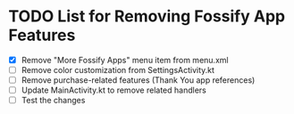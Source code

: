 # TODO List for Removing Fossify App Features

- [x] Remove "More Fossify Apps" menu item from menu.xml
- [ ] Remove color customization from SettingsActivity.kt
- [ ] Remove purchase-related features (Thank You app references)
- [ ] Update MainActivity.kt to remove related handlers
- [ ] Test the changes
